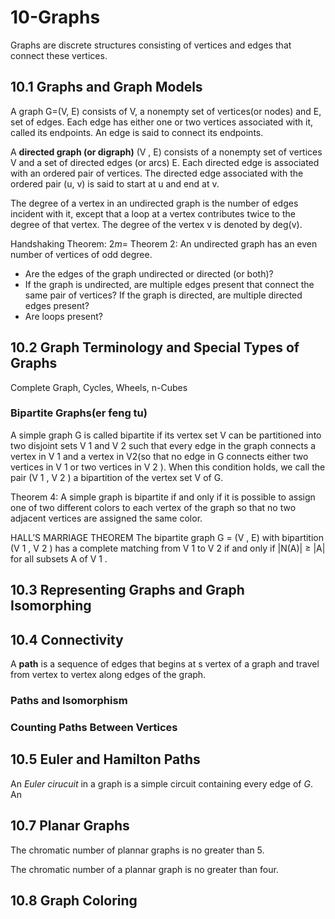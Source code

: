 # 10-Graphs
Graphs are discrete structures consisting of vertices and edges that connect
these vertices.

## 10.1 Graphs and Graph Models
A graph G=(V, E) consists of V, a nonempty set of vertices(or nodes) and E, set 
of edges. Each edge has either one or two vertices associated with it,
called its endpoints. An edge is said to connect its endpoints.

A **directed graph (or digraph)** (V , E) consists of a nonempty set of vertices V 
and a set of directed edges (or arcs) E. Each directed edge is associated with
an ordered pair of vertices. The directed edge associated with the ordered pair 
(u, v) is said to start at u and end at v.

The degree of a vertex in an undirected graph is the number of edges incident 
with it, except that a loop at a vertex contributes twice to the degree of that
vertex. The degree of the vertex v is denoted by deg(v).

Handshaking Theorem:
$2m=$
Theorem 2: An undirected graph has an even number of vertices of odd degree.
+ Are the edges of the graph undirected or directed (or both)?
+ If the graph is undirected, are multiple edges present that connect the same pair of vertices?
If the graph is directed, are multiple directed edges present?
+ Are loops present?

## 10.2 Graph Terminology and Special Types of Graphs
Complete Graph, Cycles, Wheels, n-Cubes

### Bipartite Graphs(er feng tu)
A simple graph G is called bipartite if its vertex set V can be partitioned into
two disjoint sets V 1 and V 2 such that every edge in the graph connects a 
vertex in V 1 and a vertex in V2(so that no edge in G connects either two 
vertices in V 1 or two vertices in V 2 ). When this condition holds, we call the
 pair (V 1 , V 2 ) a bipartition of the vertex set V of G.


Theorem 4:
A simple graph is bipartite if and only if it is possible to assign one of two 
different colors to each vertex of the graph so that no two adjacent vertices 
are assigned the same color.

HALL’S MARRIAGE THEOREM The bipartite graph G = (V , E) with bipartition
(V 1 , V 2 ) has a complete matching from V 1 to V 2 if and only if |N(A)| ≥ |A| for all subsets
A of V 1 .
## 10.3 Representing Graphs and Graph Isomorphing
## 10.4 Connectivity

A **path** is a sequence of edges that begins at s vertex of a graph and travel 
from vertex to vertex along edges of the graph.


### Paths and Isomorphism

### Counting Paths Between Vertices

## 10.5 Euler and Hamilton Paths

An _Euler cirucuit_ in a graph is a simple circuit containing every edge of _G_.
An 
## 10.7 Planar Graphs

The chromatic number of plannar graphs is no greater than 5.




The chromatic number of a plannar graph is no greater than four.


## 10.8 Graph Coloring
